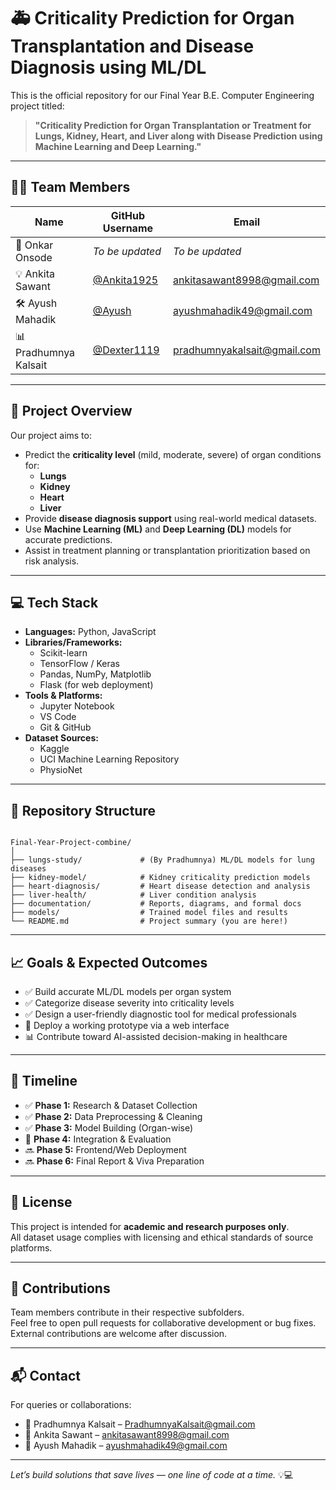 
# 🚑 Criticality Prediction for Organ Transplantation and Disease Diagnosis using ML/DL

This is the official repository for our Final Year B.E. Computer Engineering project titled:

> **"Criticality Prediction for Organ Transplantation or Treatment for Lungs, Kidney, Heart, and Liver along with Disease Prediction using Machine Learning and Deep Learning."**

---

## 👨‍🔬 Team Members

| Name                 | GitHub Username                       | Email                                |
|----------------------|----------------------------------------|--------------------------------------|
| 🧠 Onkar Onsode       | *To be updated*                       | *To be updated*                      |
| 💡 Ankita Sawant      | [@Ankita1925](https://github.com/Ankita1925) | ankitasawant8998@gmail.com           |
| 🛠️ Ayush Mahadik      | [@Ayush](https://github.com/Am-bot-coder)                      | ayushmahadik49@gmail.com                      |
| 📊 Pradhumnya Kalsait | [@Dexter1119](https://github.com/Dexter1106) | pradhumnyakalsait@gmail.com         |

---

## 📌 Project Overview

Our project aims to:

- Predict the **criticality level** (mild, moderate, severe) of organ conditions for:
  - **Lungs**
  - **Kidney**
  - **Heart**
  - **Liver**
- Provide **disease diagnosis support** using real-world medical datasets.
- Use **Machine Learning (ML)** and **Deep Learning (DL)** models for accurate predictions.
- Assist in treatment planning or transplantation prioritization based on risk analysis.

---

## 💻 Tech Stack

- **Languages:** Python, JavaScript
- **Libraries/Frameworks:**  
  - Scikit-learn  
  - TensorFlow / Keras  
  - Pandas, NumPy, Matplotlib  
  - Flask (for web deployment)
- **Tools & Platforms:**  
  - Jupyter Notebook  
  - VS Code  
  - Git & GitHub  
- **Dataset Sources:**  
  - Kaggle  
  - UCI Machine Learning Repository  
  - PhysioNet

---

## 📁 Repository Structure

```

Final-Year-Project-combine/
│
├── lungs-study/             # (By Pradhumnya) ML/DL models for lung diseases
├── kidney-model/            # Kidney criticality prediction models
├── heart-diagnosis/         # Heart disease detection and analysis
├── liver-health/            # Liver condition analysis
├── documentation/           # Reports, diagrams, and formal docs
├── models/                  # Trained model files and results
└── README.md                # Project summary (you are here!)

```

---

## 📈 Goals & Expected Outcomes

- ✅ Build accurate ML/DL models per organ system
- ✅ Categorize disease severity into criticality levels
- ✅ Design a user-friendly diagnostic tool for medical professionals
- 🚧 Deploy a working prototype via a web interface
- 📊 Contribute toward AI-assisted decision-making in healthcare

---

## 📅 Timeline

- ✅ **Phase 1:** Research & Dataset Collection  
- ✅ **Phase 2:** Data Preprocessing & Cleaning  
- ✅ **Phase 3:** Model Building (Organ-wise)  
- 🚧 **Phase 4:** Integration & Evaluation  
- 🔜 **Phase 5:** Frontend/Web Deployment  
- 🔜 **Phase 6:** Final Report & Viva Preparation

---

## 📄 License

This project is intended for **academic and research purposes only**.  
All dataset usage complies with licensing and ethical standards of source platforms.

---

## 🤝 Contributions

Team members contribute in their respective subfolders.  
Feel free to open pull requests for collaborative development or bug fixes.  
External contributions are welcome after discussion.

---

## 📬 Contact

For queries or collaborations:

- 📧 Pradhumnya Kalsait – [PradhumnyaKalsait@gmail.com](mailto:PradhumnyaKalsait@gmail.com)  
- 📧 Ankita Sawant – [ankitasawant8998@gmail.com](mailto:ankitasawant8998@gmail.com)
- 📧 Ayush Mahadik – [ayushmahadik49@gmail.com](mailto:ayushmahadik49@gmail.com)

---

*Let’s build solutions that save lives — one line of code at a time.* 💡💻


